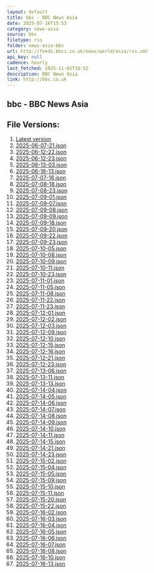 ```yaml
---
layout: default
title: bbc - BBC News Asia
date: 2025-07-16T15:53
category: news-asia
source: bbc
filetype: rss
folder: news-asia-bbc
url: http://feeds.bbci.co.uk/news/world/asia/rss.xml
api_key: null
cadence: hourly
last_fetched: 2025-11-01T18:52
description: BBC News Asia
link: http://bbc.co.uk
---
```


## bbc - BBC News Asia

<div id="data-chart"></div>
<div id="data-table"></div>
<script>
document.addEventListener('DOMContentLoaded', function(){
  document.getElementById('data-table').textContent = 'This source isn't supported for tables yet.';
});
</script>

## File Versions:
1. [Latest version](./latest.json)
2. [2025-06-07-21.json](./2025-06-07-21.json)
3. [2025-06-12-22.json](./2025-06-12-22.json)
4. [2025-06-12-23.json](./2025-06-12-23.json)
5. [2025-06-13-03.json](./2025-06-13-03.json)
6. [2025-06-18-13.json](./2025-06-18-13.json)
7. [2025-07-07-16.json](./2025-07-07-16.json)
8. [2025-07-08-18.json](./2025-07-08-18.json)
9. [2025-07-08-23.json](./2025-07-08-23.json)
10. [2025-07-09-01.json](./2025-07-09-01.json)
11. [2025-07-09-07.json](./2025-07-09-07.json)
12. [2025-07-09-08.json](./2025-07-09-08.json)
13. [2025-07-09-09.json](./2025-07-09-09.json)
14. [2025-07-09-18.json](./2025-07-09-18.json)
15. [2025-07-09-20.json](./2025-07-09-20.json)
16. [2025-07-09-22.json](./2025-07-09-22.json)
17. [2025-07-09-23.json](./2025-07-09-23.json)
18. [2025-07-10-05.json](./2025-07-10-05.json)
19. [2025-07-10-08.json](./2025-07-10-08.json)
20. [2025-07-10-09.json](./2025-07-10-09.json)
21. [2025-07-10-11.json](./2025-07-10-11.json)
22. [2025-07-10-23.json](./2025-07-10-23.json)
23. [2025-07-11-01.json](./2025-07-11-01.json)
24. [2025-07-11-05.json](./2025-07-11-05.json)
25. [2025-07-11-08.json](./2025-07-11-08.json)
26. [2025-07-11-22.json](./2025-07-11-22.json)
27. [2025-07-11-23.json](./2025-07-11-23.json)
28. [2025-07-12-01.json](./2025-07-12-01.json)
29. [2025-07-12-02.json](./2025-07-12-02.json)
30. [2025-07-12-03.json](./2025-07-12-03.json)
31. [2025-07-12-09.json](./2025-07-12-09.json)
32. [2025-07-12-10.json](./2025-07-12-10.json)
33. [2025-07-12-15.json](./2025-07-12-15.json)
34. [2025-07-12-16.json](./2025-07-12-16.json)
35. [2025-07-12-21.json](./2025-07-12-21.json)
36. [2025-07-12-23.json](./2025-07-12-23.json)
37. [2025-07-13-06.json](./2025-07-13-06.json)
38. [2025-07-13-11.json](./2025-07-13-11.json)
39. [2025-07-13-13.json](./2025-07-13-13.json)
40. [2025-07-14-04.json](./2025-07-14-04.json)
41. [2025-07-14-05.json](./2025-07-14-05.json)
42. [2025-07-14-06.json](./2025-07-14-06.json)
43. [2025-07-14-07.json](./2025-07-14-07.json)
44. [2025-07-14-08.json](./2025-07-14-08.json)
45. [2025-07-14-09.json](./2025-07-14-09.json)
46. [2025-07-14-10.json](./2025-07-14-10.json)
47. [2025-07-14-11.json](./2025-07-14-11.json)
48. [2025-07-14-15.json](./2025-07-14-15.json)
49. [2025-07-14-21.json](./2025-07-14-21.json)
50. [2025-07-14-23.json](./2025-07-14-23.json)
51. [2025-07-15-02.json](./2025-07-15-02.json)
52. [2025-07-15-04.json](./2025-07-15-04.json)
53. [2025-07-15-05.json](./2025-07-15-05.json)
54. [2025-07-15-09.json](./2025-07-15-09.json)
55. [2025-07-15-10.json](./2025-07-15-10.json)
56. [2025-07-15-11.json](./2025-07-15-11.json)
57. [2025-07-15-20.json](./2025-07-15-20.json)
58. [2025-07-15-22.json](./2025-07-15-22.json)
59. [2025-07-16-02.json](./2025-07-16-02.json)
60. [2025-07-16-03.json](./2025-07-16-03.json)
61. [2025-07-16-04.json](./2025-07-16-04.json)
62. [2025-07-16-05.json](./2025-07-16-05.json)
63. [2025-07-16-06.json](./2025-07-16-06.json)
64. [2025-07-16-07.json](./2025-07-16-07.json)
65. [2025-07-16-08.json](./2025-07-16-08.json)
66. [2025-07-16-10.json](./2025-07-16-10.json)
67. [2025-07-16-13.json](./2025-07-16-13.json)
